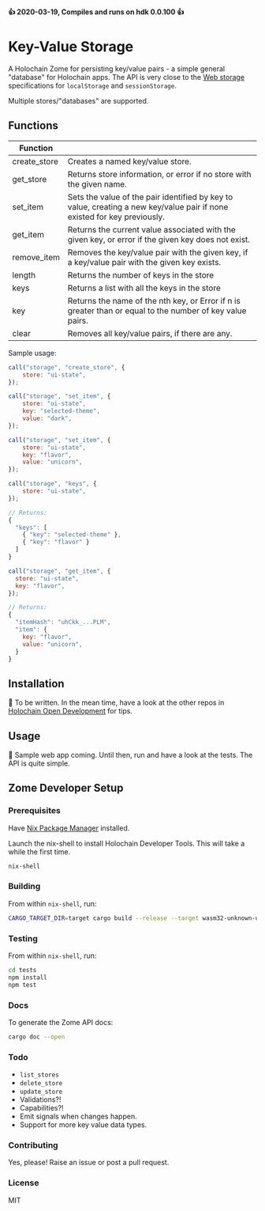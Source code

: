 **👍 2020-03-19, Compiles and runs on hdk 0.0.100 👍**

# Key-Value Storage

A Holochain Zome for persisting key/value pairs - a simple general "database" for Holochain apps. The API is very close to the [Web storage](https://html.spec.whatwg.org/multipage/webstorage.html#webstorage) specifications for `localStorage` and `sessionStorage`.

Multiple stores/"databases" are supported.

## Functions

| Function     |                                                                                                                          |
| ------------ | ------------------------------------------------------------------------------------------------------------------------ |
| create_store | Creates a named key/value store.                                                                                         |
| get_store    | Returns store information, or error if no store with the given name.                                                     |
| set_item     | Sets the value of the pair identified by key to value, creating a new key/value pair if none existed for key previously. |
| get_item     | Returns the current value associated with the given key, or error if the given key does not exist.                       |
| remove_item  | Removes the key/value pair with the given key, if a key/value pair with the given key exists.                            |
| length       | Returns the number of keys in the store                                                                                  |
| keys         | Returns a list with all the keys in the store                                                                            |
| key          | Returns the name of the nth key, or Error if n is greater than or equal to the number of key value pairs.                |
| clear        | Removes all key/value pairs, if there are any.                                                                           |

Sample usage:

```JavaScript
call("storage", "create_store", {
    store: "ui-state",
});

call("storage", "set_item", {
    store: "ui-state",
    key: "selected-theme",
    value: "dark",
});

call("storage", "set_item", {
    store: "ui-state",
    key: "flavor",
    value: "unicorn",
});

call("storage", "keys", {
    store: "ui-state",
});

// Returns:
{
  "keys": [
    { "key": "selected-theme" },
    { "key": "flavor" }
  ]
}

call("storage", "get_item", {
  store: "ui-state",
  key: "flavor",
});

// Returns:
{
  "itemHash": "uhCkk_...PLM",
  "item": {
    key: "flavor",
    value: "unicorn",
  }
}
```

## Installation

📝 To be written. In the mean time, have a look at the other repos in [Holochain Open Development](https://github.com/holochain-open-dev) for tips.

## Usage

🤔 Sample web app coming. Until then, run and have a look at the tests. The API is quite simple.

## Zome Developer Setup

### Prerequisites

Have [Nix Package Manager](https://developer.holochain.org/docs/install/) installed.

Launch the nix-shell to install Holochain Developer Tools. This will take a while the first time.

```bash
nix-shell
```

### Building

From within `nix-shell`, run:

```bash
CARGO_TARGET_DIR=target cargo build --release --target wasm32-unknown-unknown
```

### Testing

From within `nix-shell`, run:

```bash
cd tests
npm install
npm test
```

### Docs

To generate the Zome API docs:

```bash
cargo doc --open
```

### Todo

- `list_stores`
- `delete_store`
- `update_store`
- Validations?!
- Capabilities?!
- Emit signals when changes happen.
- Support for more key value data types.

### Contributing

Yes, please! Raise an issue or post a pull request.

### License

MIT
